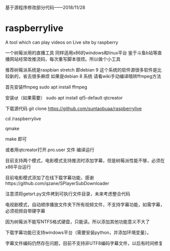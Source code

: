 基于源程序修改部分代码——2018/11/28
# raspberrylive
A tool which can play videos on Live site by raspberry

一个树莓派用的直播工具
同样适用x86的windows和linux平台
鉴于斗鱼b站等直播网站经常改推流码，每次重写脚本很烦。所以做个小工具

推荐树莓派系统是raspbian stretch 即debian 9 这个系统的软件源很多软件是比较新的，省去很多麻烦
如果是debian 8 系统 请看wiki手动编译暗转ffmpeg方法

首先安装ffmpeg
sudo apt install ffmpeg

安装qt（如果需要）
sudo apt install qt5-default qtcreator

下载源代码
git clone https://github.com/suntaobuaa/raspberrylive

cd /raspberrylive

qmake

make
即可

或者用qtcreator打开.pro.user 文件  编译运行

目前支持两个模式，电影模式支持推流时添加字幕，但是树莓派性能不够，必须在x86平台运行

目前电影模式添加了在线下载字幕功能，感谢https://github.com/qzane/SPlayerSubDownloader

注意须将getsrt.py文件拷到可执行文件目录，未来考虑整合代码

电视剧模式，自动顺序播放文件夹下所有视频文件，不支持字幕功能，如需字幕，必须视频自带硬字幕

因为树莓派不能写NTFS格式硬盘，只能读。所以添加其他功能意义不大了

下载字幕功能已支持windows平台（需要安装python，并添加环境变量）。

字幕文件编码仍然存在问题，目前不支持非UTF8编码字幕文件，以后有时间修复










